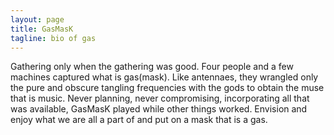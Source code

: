 ```yaml
---
layout: page
title: GasMasK
tagline: bio of gas
---
```


Gathering only when the gathering was good. Four people and a few machines captured what is gas(mask). Like antennaes, they wrangled only the pure and obscure tangling frequencies with the gods to obtain the muse that is music. Never planning, never compromising, incorporating all that was available, GasMasK played while other things worked. Envision and enjoy what we are all a part of and put on a mask that is a gas.

